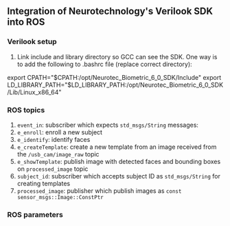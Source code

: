 ## Integration of Neurotechnology's Verilook SDK into ROS

### Verilook setup
1. Link include and library directory so GCC can see the SDK. One way is to add the following
to .bashrc file (replace correct directory):

export CPATH="$CPATH:/opt/Neurotec_Biometric_6_0_SDK/Include"
export LD_LIBRARY_PATH="$LD_LIBRARY_PATH:/opt/Neurotec_Biometric_6_0_SDK/Lib/Linux_x86_64"

### ROS topics
1. ```event_in```: subscriber which expects ```std_msgs/String``` messages:
  1. ```e_enroll```: enroll a new subject
  2. ```e_identify```: identify faces
  3. ```e_createTemplate```: create a new template from an image received from the ```/usb_cam/image_raw``` topic
  4. ```e_showTemplate```: publish image with detected faces and bounding boxes on ```processed_image``` topic
2. ```subject_id```: subscriber which accepts subject ID as ```std_msgs/String``` for creating templates
3. ```processed_image```: publisher which publish images as ```const sensor_msgs::Image::ConstPtr```

### ROS parameters
